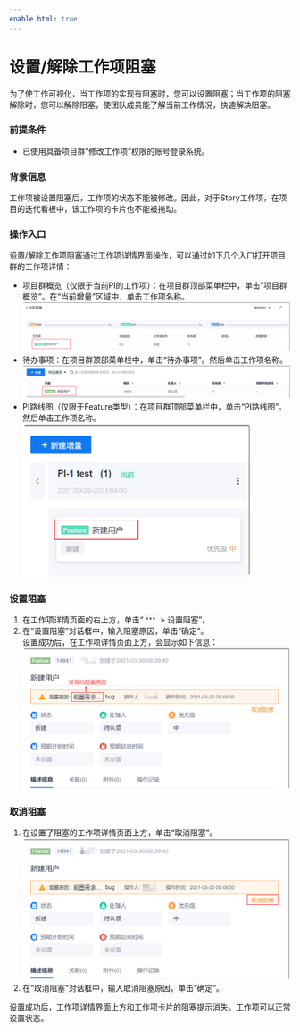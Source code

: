 ```yaml
---
enable html: true
---
```

# 设置/解除工作项阻塞
为了使工作可视化，当工作项的实现有阻塞时，您可以设置阻塞；当工作项的阻塞解除时，您可以解除阻塞，使团队成员能了解当前工作情况，快速解决阻塞。

### 前提条件
* 已使用具备项目群“修改工作项”权限的账号登录系统。

### 背景信息
工作项被设置阻塞后，工作项的状态不能被修改。因此，对于Story工作项，在项目的迭代看板中，该工作项的卡片也不能被拖动。

### 操作入口
设置/解除工作项阻塞通过工作项详情界面操作，可以通过如下几个入口打开项目群的工作项详情：
* 项目群概览（仅限于当前PI的工作项）：在项目群顶部菜单栏中，单击“项目群概览”。在“当前增量”区域中，单击工作项名称。                           
    <img src="fig/项目群-概览-阻塞.png" style="zoom:50%">                            
* 待办事项：在项目群顶部菜单栏中，单击“待办事项”。然后单击工作项名称。                      
     <img src="fig/项目群-待办事项-阻塞.png" style="zoom:50%">               
* PI路线图（仅限于Feature类型）：在项目群顶部菜单栏中，单击“PI路线图”。然后单击工作项名称。                   
     <img src="fig/项目群-PI路线-阻塞.png" style="zoom:50%">

### 设置阻塞
1. 在工作项详情页面的右上方，单击“![](fig/more.png) > 设置阻塞”。
2. 在“设置阻塞”对话框中，输入阻塞原因，单击“确定”。                            
  设置成功后，在工作项详情页面上方，会显示如下信息：                          
    <img src="fig/工作项-阻塞.png" style="zoom:50%">

### 取消阻塞
1. 在设置了阻塞的工作项详情页面上方，单击“取消阻塞”。                      
     <img src="fig/工作项-取消阻塞.png" style="zoom:50%">                 
2. 在“取消阻塞”对话框中，输入取消阻塞原因，单击“确定”。

设置成功后，工作项详情界面上方和工作项卡片的阻塞提示消失。工作项可以正常设置状态。
